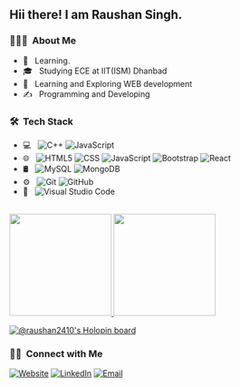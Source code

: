 <h2> Hii there! I am Raushan Singh.</h2>

<h3> 👨🏻‍💻 &nbsp;About Me </h3>

- 🤔 &nbsp; Learning.
- 🎓 &nbsp; Studying ECE at IIT(ISM) Dhanbad
- 🌱 &nbsp; Learning and Exploring WEB development
- ✍️ &nbsp; Programming and Developing

<h3> 🛠 &nbsp;Tech Stack</h3>

- 💻 &nbsp;
  ![C++](https://img.shields.io/badge/-C++-333333?style=flat&logo=C%2B%2B&logoColor=00599C)
  ![JavaScript](https://img.shields.io/badge/-JavaScript-333333?style=flat&logo=javascript)
- 🌐 &nbsp;
  ![HTML5](https://img.shields.io/badge/-HTML5-333333?style=flat&logo=HTML5)
  ![CSS](https://img.shields.io/badge/-CSS-333333?style=flat&logo=CSS3&logoColor=1572B6)
  ![JavaScript](https://img.shields.io/badge/-JavaScript-333333?style=flat&logo=javascript)
  ![Bootstrap](https://img.shields.io/badge/-Bootstrap-333333?style=flat&logo=bootstrap&logoColor=563D7C)
  ![React](https://img.shields.io/badge/-React-333333?style=flat&logo=react)
- 🛢 &nbsp;
  ![MySQL](https://img.shields.io/badge/-MySQL-333333?style=flat&logo=mysql)
  ![MongoDB](https://img.shields.io/badge/M-mongoDB-green)
- ⚙️ &nbsp;
  ![Git](https://img.shields.io/badge/-Git-333333?style=flat&logo=git)
  ![GitHub](https://img.shields.io/badge/-GitHub-333333?style=flat&logo=github)
- 🔧 &nbsp;
  ![Visual Studio Code](https://img.shields.io/badge/-Visual%20Studio%20Code-333333?style=flat&logo=visual-studio-code&logoColor=007ACC)

<br/>

<a href="https://github.com/raushan2410">
  <img height="180em" src="https://github-readme-stats.vercel.app/api?username=raushan2410&count_private=true&show_icons=true" />
  <img height="180em" src="https://github-readme-stats.vercel.app/api/top-langs/?username=raushan2410&layout=compact" />
</a>

<br/>

[![@raushan2410's Holopin board](https://holopin.me/raushan2410)](https://holopin.io/@raushan2410)

<h3> 🤝🏻 &nbsp;Connect with Me </h3>
<p>
 <a href="https://raushan2410.github.io/"><img alt="Website" src="https://img.shields.io/badge/Website-https://grumpyyash.github.io/-blue?style=flat-square&logo=google-chrome"></a>
<a href="https://www.linkedin.com/in/raushan2410/"><img alt="LinkedIn" src="https://img.shields.io/badge/LinkedIn-Raushan%20Singh-blue?style=flat-square&logo=linkedin"></a>
<a href="mailto:singhraushan2410@gmail.com"><img alt="Email" src="https://img.shields.io/badge/Email-singhraushan2410@gmail.com-blue?style=flat-square&logo=gmail"></a>
</p>
